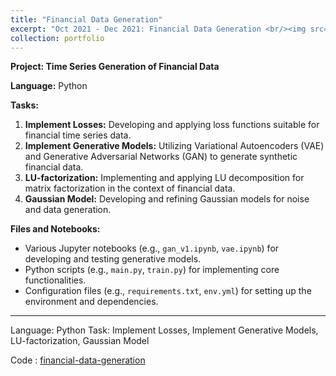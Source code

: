 ```yaml
---
title: "Financial Data Generation"
excerpt: "Oct 2021 - Dec 2021: Financial Data Generation <br/><img src='/images/financial-datagen.png'>"
collection: portfolio
---
```


**Project: Time Series Generation of Financial Data**

**Language:** Python

**Tasks:**

1. **Implement Losses:** Developing and applying loss functions suitable for financial time series data.
2. **Implement Generative Models:** Utilizing Variational Autoencoders (VAE) and Generative Adversarial Networks (GAN) to generate synthetic financial data.
3. **LU-factorization:** Implementing and applying LU decomposition for matrix factorization in the context of financial data.
4. **Gaussian Model:** Developing and refining Gaussian models for noise and data generation.

**Files and Notebooks:**

- Various Jupyter notebooks (e.g., `gan_v1.ipynb`, `vae.ipynb`) for developing and testing generative models.
- Python scripts (e.g., `main.py`, `train.py`) for implementing core functionalities.
- Configuration files (e.g., `requirements.txt`, `env.yml`) for setting up the environment and dependencies.

---

Language: Python
Task: Implement Losses, Implement Generative Models, LU-factorization, Gaussian Model

Code : [financial-data-generation](https://github.com/NoName-100/financial_losses)
